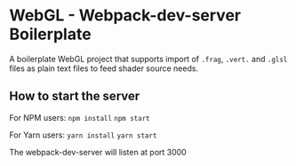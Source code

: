 # WebGL - Webpack-dev-server Boilerplate

A boilerplate WebGL project that supports import of `.frag`, `.vert.` and `.glsl` files as plain text files to feed shader source needs.  

## How to start the server
For NPM users:
`npm install`
`npm start`

For Yarn users:
`yarn install`
`yarn start`

The webpack-dev-server will listen at port 3000